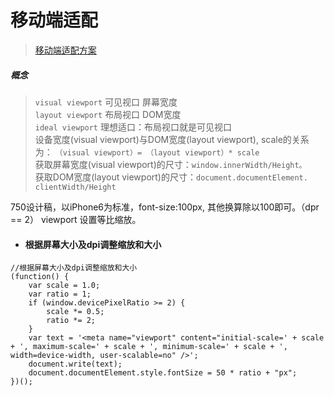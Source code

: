 # 移动端适配

> [移动端适配方案](https://github.com/riskers/blog/issues/17)  

##### 概念
> `visual viewport` 可见视口 屏幕宽度  
`layout viewport` 布局视口 DOM宽度  
`ideal viewport` 理想适口：布局视口就是可见视口  
设备宽度(visual viewport)与DOM宽度(layout viewport), scale的关系为：
`（visual viewport）= （layout viewport）* scale`  
获取屏幕宽度(visual viewport)的尺寸：`window.innerWidth/Height。`  
获取DOM宽度(layout viewport)的尺寸：`document.documentElement. clientWidth/Height`  

750设计稿，以iPhone6为标准，font-size:100px, 其他换算除以100即可。（dpr == 2）
viewport 设置等比缩放。

- #### 根据屏幕大小及dpi调整缩放和大小
```
//根据屏幕大小及dpi调整缩放和大小
(function() {
	var scale = 1.0;
	var ratio = 1;
	if (window.devicePixelRatio >= 2) {
		scale *= 0.5;
		ratio *= 2;
	}
	var text = '<meta name="viewport" content="initial-scale=' + scale + ', maximum-scale=' + scale + ', minimum-scale=' + scale + ', width=device-width, user-scalable=no" />';
	document.write(text);
	document.documentElement.style.fontSize = 50 * ratio + "px";
})();
```

